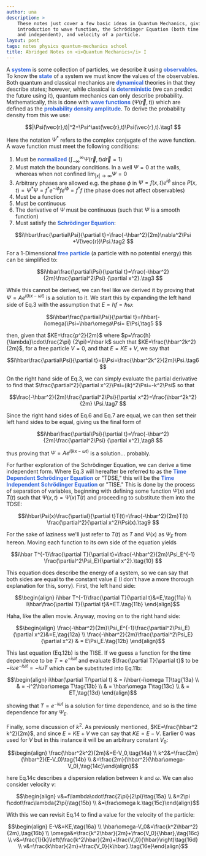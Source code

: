 ```yaml
---
author: una
description: >
    These notes just cover a few basic ideas in Quantum Mechanics, giving an
    introduction to wave function, the Schrödinger Equation (both time dependent
    and independent), and velocity of a particle.
layout: post
tags: notes physics quantum-mechanics school
title: Abridged Notes on <i>Quantum Mechanics</i> I
---
```


<style>
    strong {color:#36d;}
</style>

A **system** is some collection of particles, we describe it using
**observables**. To know the **state** of a system we must know the values of
the observables. Both quantum and classical mechanics are **dynamical** theories
in that they describe states; however, while classical is **deterministic** (we
can predict the future using it), quantum mechanics can only describe
probability. Mathematically, this is done with **wave functions** ($\Psi(\vec{r}
,t)$) which are defined as the **probability density amplitude**. To derive the
probability density from this we use:

$$|\Psi(\vec{r},t)|^2=\Psi^\ast(\vec{r},t)\Psi(\vec{r},t).\tag1 $$

Here the notation $\Psi^\ast$ refers to the complex conjugate of the wave
function. A wave function  must meet the following conditions:
1.  Must be **normalized** ($\int_{-\infty}^{\infty}\Psi(\vec{r},t)d\vec{r}=1$)
2.  Must match the boundary conditions. In a well $\Psi=0$ at the walls, whereas
    when not confined $\lim_{|x|\to\infty}\Psi=0$
3.  Arbitrary phases are allowed e.g. the phase $\phi$ in $\Psi=f(x,t)e^{i\phi}$
    since $P(x,t)=\Psi^\ast\Psi=f^\ast e^{-i\phi}fe^{i\phi}=f^\ast f$ (the phase
    does not affect observables)
4.  Must be a function
5.  Must be continuous
6.  The derivative of $\Psi$ must be continuous (such that $\Psi$ is a smooth
    function)
7.  Must satisfy the **Schrödinger Equation**:

$$i\hbar\frac{\partial\Psi}{\partial t}=\frac{-\hbar^2}{2m}\nabla^2\Psi
+V(\vec{r})\Psi.\tag2 $$

For a 1-Dimensional **free particle** (a particle with no potential energy) this
can be simplified to:

$$i\hbar\frac{\partial\Psi}{\partial t}=\frac{-\hbar^2}{2m}\frac{\partial^2\Psi}
{\partial x^2}.\tag3 $$

While this cannot be derived, we can feel like we derived it by proving that
$\Psi=Ae^{i(kx-\omega t)}$ is a solution to it. We start this by expanding the
left hand side of Eq.3 with the assumption that $E=hf=\hbar\omega$:

$$i\hbar\frac{\partial\Psi}{\partial t}=i\hbar(-i\omega)\Psi=\hbar\omega\Psi=
E\Psi,\tag5 $$

then, given that $KE=\frac{p^2}{2m}$ where $p=\frac{h}{\lambda}\cdot\frac{2\pi}
{2\pi}=\hbar k$ such that $KE=\frac{\hbar^2k^2}{2m}$, for a free particle $V=0$,
and that $E=KE+V$, we say that

$$i\hbar\frac{\partial\Psi}{\partial t}=E\Psi=\frac{\hbar^2k^2}{2m}\Psi.\tag6 $$

On the right hand side of Eq.3, we can simply evaluate the partial derivative to
find that $\frac{\partial^2}{\partial x^2}\Psi=(ik)^2\Psi=-k^2\Psi$ so that

$$\frac{-\hbar^2}{2m}\frac{\partial^2\Psi}{\partial x^2}=\frac{\hbar^2k^2}{2m}
\Psi.\tag7 $$

Since the right hand sides of Eq.6 and Eq.7 are equal, we can then set their
left hand sides to be equal, giving us the final form of

$$i\hbar\frac{\partial\Psi}{\partial t}=\frac{-\hbar^2}{2m}\frac{\partial^2\Psi}
{\partial x^2},\tag8 $$

thus proving that $\Psi=Ae^{i(kx-\omega t)}$ is a solution&hellip; probably.

For further exploration of the Schrödinger Equation, we can derive a time
independent form. Where Eq.3 will hereafter be referred to as the **Time
Dependent Schrödinger Equation** or "TDSE," this will be the **Time Independent
Schrödinger Equation** or "TISE." This is done by the process of separation of
variables, beginning with defining some function $\Psi(x)$ and $T(t)$ such that
$\Psi(x,t)=\Psi(x)T(t)$ and proceeding to substitute them into the TDSE:

$$i\hbar\Psi(x)\frac{\partial}{\partial t}T(t)=\frac{-\hbar^2}{2m}T(t)
\frac{\partial^2}{\partial x^2}\Psi(x).\tag9 $$

For the sake of laziness we'll just refer to $T(t)$ as $T$ and $\Psi(x)$ as
$\Psi_E$ from hereon. Moving each function to its own side of the equation
yields

$$i\hbar T^{-1}\frac{\partial T}{\partial t}=\frac{-\hbar^2}{2m}\Psi_E^{-1}
\frac{\partial^2\Psi_E}{\partial x^2}.\tag{10} $$

This equation does describe the energy of a system, so we can say that both
sides are equal to the constant value $E$ (I don't have a more thorough
explanation for this, sorry). First, the left hand side:

$$\begin{align} i\hbar T^{-1}\frac{\partial T}{\partial t}&=E,\tag{11a} \\
i\hbar\frac{\partial T}{\partial t}&=ET.\tag{11b} \end{align}$$

Haha, like the alien movie. Anyway, moving on to the right hand side:

$$\begin{align} \frac{-\hbar^2}{2m}\Psi_E^{-1}\frac{\partial^2\Psi_E}{\partial
x^2}&=E,\tag{12a} \\
\frac{-\hbar^2}{2m}\frac{\partial^2\Psi_E}{\partial x^2} & = E\Psi_E.\tag{12b}
\end{align}$$

This last equation (Eq.12b) is the TISE. If we guess a function for the time
dependence to be $T=e^{-i\omega t}$ and evaluate $\frac{\partial T}{\partial t}$
to be $-i\omega e^{-i\omega t}=-i\omega T$ which can be substituted into Eq.11b:

$$\begin{align}
i\hbar(\partial T/\partial t) & = i\hbar(-i\omega T)\tag{13a} \\
& = -i^2\hbar\omega T\tag{13b} \\
& = \hbar\omega T\tag{13c} \\
& = ET,\tag{13d} \end{align}$$

showing that $T=e^{-i\omega t}$ is a solution for time dependence, and so is the
time dependence for any $\Psi_E$.

Finally, some discussion of $k^2$. As previously mentioned, $KE=\frac{\hbar^2
k^2}{2m}$, and since $E=KE+V$ we can say that $KE=E-V$. Earlier $0$ was used for
$V$ but in this instance it will be an arbitrary constant $V_0$:

$$\begin{align} \frac{\hbar^2k^2}{2m}&=E-V_0,\tag{14a} \\
k^2&=\frac{2m}{\hbar^2}(E-V_0)\tag{14b} \\
&=\frac{2m}{\hbar^2}(\hbar\omega-V_0),\tag{14c}\end{align}$$

here Eq.14c describes a dispersion relation between $k$ and $\omega$. We can
also consider velocity $v$:

$$\begin{align} v&=f\lambda\cdot\frac{2\pi}{2\pi}\tag{15a} \\
&=2\pi f\cdot\frac\lambda{2\pi}\tag{15b} \\
&=\frac\omega k.\tag{15c}\end{align}$$

With this we can revisit Eq.14 to find a value for the velocity of the particle:

$$\begin{align} E-V&=KE,\tag{16a} \\
\hbar\omega-V_0&=\frac{k^2\hbar^2}{2m},\tag{16b} \\
\omega&=\frac{k^2\hbar}{2m}+\frac{V_0}{\hbar},\tag{16c} \\
v&=\frac{1}{k}\left(\frac{k^2\hbar}{2m}+\frac{V_0}{\hbar}\right)\tag{16d} \\
v&=\frac{k\hbar}{2m}+\frac{V_0}{k\hbar}.\tag{16e}\end{align}$$
